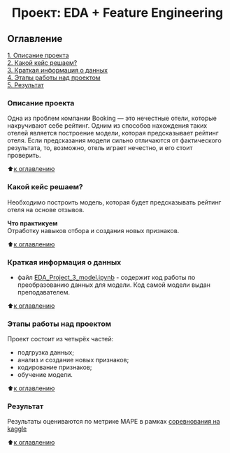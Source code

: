 # <center> Проект: EDA + Feature Engineering

## Оглавление  
[1. Описание проекта](#Описание-проекта)  
[2. Какой кейс решаем?](#Какой-кейс-решаем)  
[3. Краткая информация о данных](#Краткая-информация-о-данных)  
[4. Этапы работы над проектом](#Этапы-работы-над-проектом)  
[5. Результат](#Результат)    


### Описание проекта    
Одна из проблем компании Booking — это нечестные отели, которые накручивают себе рейтинг. Одним из способов нахождения таких отелей является построение модели, которая предсказывает рейтинг отеля. Если предсказания модели сильно отличаются от фактического результата, то, возможно, отель играет нечестно, и его стоит проверить.  

:arrow_up:[к оглавлению](#Оглавление)


### Какой кейс решаем?    
Необходимо построить модель, которая будет предсказывать рейтинг отеля на основе отзывов.

**Что практикуем**     
Отработку навыков отбора и создания новых признаков.

:arrow_up:[к оглавлению](#Оглавление)


### Краткая информация о данных

- файл [EDA_Project_3_model.ipynb](https://github.com/OlesyaNori/sf_datasciense/blob/main/project%202/Project_2_Ноутбук_шаблон.ipynb) - содержит код работы по преобразованию данных для модели. Код самой модели выдан преподавателем.

:arrow_up:[к оглавлению](#Оглавление)


### Этапы работы над проектом  
Проект состоит из четырёх частей:
- подгрузка данных;
- анализ и создание новых признаков;
- кодирование признаков;
- обучение модели.

:arrow_up:[к оглавлению](#Оглавление)


### Результат  
Результаты оцениваются по метрике MAPE в рамках [соревнования на kaggle](https://www.kaggle.com/competitions/sf-booking/overview)

:arrow_up:[к оглавлению](#Оглавление)




